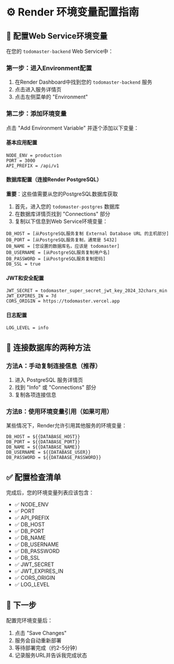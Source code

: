 # ⚙️ Render 环境变量配置指南

## 🎯 配置Web Service环境变量

在您的 `todomaster-backend` Web Service中：

### 第一步：进入Environment配置
1. 在Render Dashboard中找到您的 `todomaster-backend` 服务
2. 点击进入服务详情页
3. 点击左侧菜单的 "Environment"

### 第二步：添加环境变量

点击 "Add Environment Variable" 并逐个添加以下变量：

#### 基本应用配置
```
NODE_ENV = production
PORT = 3000
API_PREFIX = /api/v1
```

#### 数据库配置（连接Render PostgreSQL）
**重要**：这些值需要从您的PostgreSQL数据库获取

1. 首先，进入您的 `todomaster-postgres` 数据库
2. 在数据库详情页找到 "Connections" 部分
3. 复制以下信息到Web Service环境变量：

```
DB_HOST = [从PostgreSQL服务复制 External Database URL 的主机部分]
DB_PORT = [从PostgreSQL服务复制，通常是 5432]
DB_NAME = [您设置的数据库名，应该是 todomaster]
DB_USERNAME = [从PostgreSQL服务复制用户名]
DB_PASSWORD = [从PostgreSQL服务复制密码]
DB_SSL = true
```

#### JWT和安全配置
```
JWT_SECRET = todomaster_super_secret_jwt_key_2024_32chars_min
JWT_EXPIRES_IN = 7d
CORS_ORIGIN = https://todomaster.vercel.app
```

#### 日志配置
```
LOG_LEVEL = info
```

## 🔗 连接数据库的两种方法

### 方法A：手动复制连接信息（推荐）
1. 进入 PostgreSQL 服务详情页
2. 找到 "Info" 或 "Connections" 部分
3. 复制各项连接信息

### 方法B：使用环境变量引用（如果可用）
某些情况下，Render允许引用其他服务的环境变量：
```
DB_HOST = ${{DATABASE_HOST}}
DB_PORT = ${{DATABASE_PORT}}
DB_NAME = ${{DATABASE_NAME}}
DB_USERNAME = ${{DATABASE_USER}}  
DB_PASSWORD = ${{DATABASE_PASSWORD}}
```

## ✅ 配置检查清单

完成后，您的环境变量列表应该包含：
- ✅ NODE_ENV
- ✅ PORT
- ✅ API_PREFIX
- ✅ DB_HOST
- ✅ DB_PORT
- ✅ DB_NAME
- ✅ DB_USERNAME
- ✅ DB_PASSWORD
- ✅ DB_SSL
- ✅ JWT_SECRET
- ✅ JWT_EXPIRES_IN
- ✅ CORS_ORIGIN
- ✅ LOG_LEVEL

## 🚀 下一步

配置完环境变量后：
1. 点击 "Save Changes"
2. 服务会自动重新部署
3. 等待部署完成（约2-5分钟）
4. 记录服务URL并告诉我完成状态 